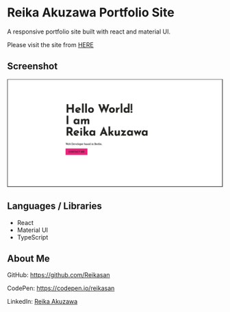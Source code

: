 # Reika Akuzawa Portfolio Site
A responsive portfolio site built with react and material UI.

Please visit the site from [HERE](https://reikasan.github.io/portfolio-2023/)

## Screenshot
<img alt="ogp-img(2).png" src="https://github.com/Reikasan/photo_for_codepen/blob/main/ogp-img(2).png?raw=true" data-hpc="true" class="Box-sc-g0xbh4-0 kzRgrI">


## Languages / Libraries
- React
- Material UI
- TypeScript

## About Me
GitHub: <https://github.com/Reikasan>

CodePen: <https://codepen.io/reikasan>

LinkedIn: [Reika Akuzawa](https://www.linkedin.com/in/reika-akuzawa-8271b7242/)
